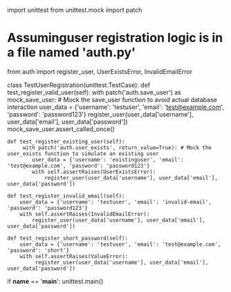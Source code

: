 import unittest
from unittest.mock import patch
# Assuminguser registration logic is in a file named 'auth.py'
from auth import register_user, UserExistsError, InvalidEmailError

class TestUserRegistration(unittest.TestCase):
    def test_register_valid_user(self):
        with patch('auth.save_user') as mock_save_user: # Mock the save_user function to avoid actual database interaction
            user_data = {'username': 'testuser', 'email': 'test@example.com', 'password': 'password123'}
            register_user(user_data['username'], user_data['email'], user_data['password'])
            mock_save_user.assert_called_once()

    def test_register_existing_user(self):
         with patch('auth.user_exists', return_value=True): # Mock the user_exists function to simulate an existing user
            user_data = {'username': 'existinguser', 'email': 'test@example.com', 'password': 'password123'}
            with self.assertRaises(UserExistsError):
                register_user(user_data['username'], user_data['email'], user_data['password'])

    def test_register_invalid_email(self):
        user_data = {'username': 'testuser', 'email': 'invalid-email', 'password': 'password123'}
        with self.assertRaises(InvalidEmailError):
            register_user(user_data['username'], user_data['email'], user_data['password'])

    def test_register_short_password(self):
        user_data = {'username': 'testuser', 'email': 'test@example.com', 'password': 'short'}
        with self.assertRaises(ValueError):
             register_user(user_data['username'], user_data['email'], user_data['password'])

if __name__ == '__main__':
    unittest.main()

